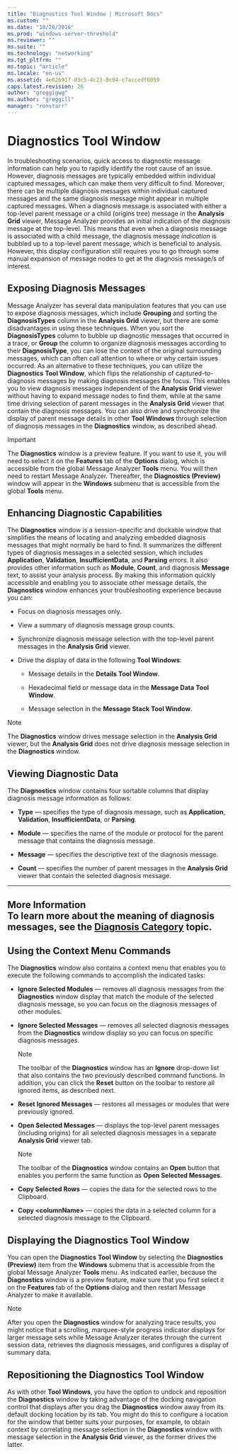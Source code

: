 ```yaml
---
title: "Diagnostics Tool Window | Microsoft Docs"
ms.custom: ""
ms.date: "10/26/2016"
ms.prod: "windows-server-threshold"
ms.reviewer: ""
ms.suite: ""
ms.technology: "networking"
ms.tgt_pltfrm: ""
ms.topic: "article"
ms.locale: "en-us"
ms.assetid: 4e62b917-03c5-4c23-8c04-c7accedf6059
caps.latest.revision: 26
author: "greggigwg"
ms.author: "greggill"
manager: "ronstarr"
---
```

# Diagnostics Tool Window
In troubleshooting scenarios, quick access to diagnostic message information can help you to rapidly identify the root cause of an issue. However, diagnosis messages are typically embedded within individual captured messages, which can make them very difficult to find. Moreover, there can be multiple diagnosis messages within individual captured messages and the same diagnosis message might appear in multiple captured messages. When a diagnosis message is associated with either a top-level parent message or a child (origins tree) message in the **Analysis Grid** viewer, Message Analyzer provides an initial indication of the diagnosis message at the top-level. This means that even when a diagnosis message is associated with a child message, the diagnosis message *indication* is bubbled up to a top-level parent message, which is beneficial to analysis. However, this display configuration still requires you to go through some manual expansion of message nodes to get at the diagnosis message/s of interest.  
  
## Exposing Diagnosis Messages  
 Message Analyzer has several data manipulation features that you can use to expose diagnosis messages, which include **Grouping** and sorting the **DiagnosisTypes** column in the **Analysis Grid** viewer, but there are some disadvantages in using these techniques. When you sort the **DiagnosisTypes** column to bubble up diagnostic messages that occurred in a trace, or **Group** the column to organize diagnosis messages according to their **DiagnosisType**, you can lose the context of the original surrounding messages, which can often call attention to where or why certain issues occurred. As an alternative to these techniques, you can utilize the **Diagnostics** **Tool Window**, which flips the relationship of captured-to-diagnosis messages by making diagnosis messages the focus. This enables you to view diagnosis messages independent of the **Analysis Grid** viewer without having to expand message nodes to find them, while at the same time driving selection of parent messages in the **Analysis Grid** viewer that contain the diagnosis messages. You can also drive and synchronize the display of parent message details in other **Tool Windows** through selection of diagnosis messages in the **Diagnostics** window, as described ahead.  
  
> [!IMPORTANT]
>  The **Diagnostics** window is a preview feature. If you want to use it, you will need to select it on the **Features** tab of the **Options** dialog, which is accessible from the global Message Analyzer **Tools** menu. You will then need to restart Message Analyzer. Thereafter, the **Diagnostics (Preview)** window will appear in the **Windows** submenu that is accessible from the global **Tools** menu.  
  
## Enhancing Diagnostic Capabilities  
 The **Diagnostics** window is a session-specific and dockable window that simplifies the means of locating and analyzing embedded diagnosis messages that might normally be hard to find. It summarizes the different types of diagnosis messages in a selected session, which includes **Application**, **Validation**, **InsufficientData**, and **Parsing** errors. It also provides other information such as **Module**, **Count**, and diagnosis **Message** text, to assist your analysis process. By making this information quickly accessible and enabling you to associate other message details, the **Diagnostics** window enhances your troubleshooting experience because you can:  
  
-   Focus on diagnosis messages only.  
  
-   View a summary of diagnosis message group counts.  
  
-   Synchronize diagnosis message selection with the top-level parent messages in the **Analysis Grid** viewer.  
  
-   Drive the display of data in the following **Tool Windows**:  
  
    -   Message details in the **Details** **Tool Window**.  
  
    -   Hexadecimal field or message data in the **Message Data** **Tool Window**.  
  
    -   Message selection in the **Message Stack** **Tool Window**.  
  
> [!NOTE]
>  The **Diagnostics** window drives message selection in the **Analysis Grid** viewer, but the **Analysis Grid** does not drive diagnosis message selection in the **Diagnostics** window.  
  
## Viewing Diagnostic Data  
 The **Diagnostics** window contains four sortable columns that display diagnosis message information as follows:  
  
-   **Type** — specifies the type of diagnosis message, such as **Application**, **Validation**, **InsufficientData**, or **Parsing**.  
  
-   **Module** — specifies the name of the module or protocol for the parent message that contains the diagnosis message.  
  
-   **Message** — specifies the descriptive text of the diagnosis message.  
  
-   **Count** — specifies the number of parent messages in the **Analysis Grid** viewer that contain the selected diagnosis message.  
  
---  
  
 **More Information**   
 **To learn more** about the meaning of diagnosis messages, see the [Diagnosis Category](filtering-live-trace-session-results.md#BKMK_DiagnosisEnums) topic.  
---  
  
## Using the Context Menu Commands  
 The **Diagnostics** window also contains a context menu that enables you to execute the following commands to accomplish the indicated tasks:  
  
-   **Ignore Selected Modules** — removes all diagnosis messages from the **Diagnostics** window display that match the module of the selected diagnosis message, so you can focus on the diagnosis messages of other modules.  
  
-   **Ignore Selected Messages** — removes all selected diagnosis messages from the **Diagnostics** window display so you can focus on specific diagnosis messages.  
  
    > [!NOTE]
    >  The toolbar of the **Diagnostics** window has an **Ignore** drop-down list that also contains the two previously described command functions. In addition, you can click the **Reset** button on the toolbar to restore all ignored items, as described next.  
  
-   **Reset Ignored Messages** — restores all messages or modules that were previously ignored.  
  
-   **Open Selected Messages** — displays the top-level parent messages (including origins) for all selected diagnosis messages in a separate **Analysis Grid** viewer tab.  
  
    > [!NOTE]
    >  The toolbar of the **Diagnostics** window contains an **Open** button that enables you perform the same function as **Open Selected Messages**.  
  
-   **Copy Selected Rows** — copies the data for the selected rows to the Clipboard.  
  
-   **Copy \<columnName>** — copies the data in a selected column for a selected diagnosis message to the Clipboard.  
  
## Displaying the Diagnostics Tool Window  
 You can open the **Diagnostics** **Tool Window** by selecting the **Diagnostics (Preview)** item from the **Windows** submenu that is accessible from the global Message Analyzer **Tools** menu. As indicated earlier, because the **Diagnostics** window is a preview feature, make sure that you first select it on the **Features** tab of the **Options** dialog and then restart Message Analyzer to make it available.  
  
> [!NOTE]
>  After you open the **Diagnostics** window for analyzing trace results, you might notice that a scrolling, marquee-style progress indicator displays for larger message sets while Message Analyzer iterates through the current session data, retrieves the diagnosis messages, and configures a display of summary data.  
  
## Repositioning the Diagnostics Tool Window  
 As with other **Tool Windows**, you have the option to undock and reposition the **Diagnostics** window by taking advantage of the docking navigation control that displays after you drag the **Diagnostics** window away from its default docking location by its tab. You might do this to configure a location for the window that better suits your purposes, for example, to obtain context by correlating message selection in the **Diagnostics** window with message selection in the **Analysis Grid** viewer, as the former drives the latter.
